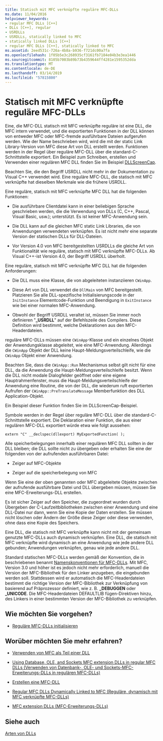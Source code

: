 ```yaml
---
title: Statisch mit MFC verknüpfte reguläre MFC-DLLs
ms.date: 11/04/2016
helpviewer_keywords:
- regular MFC DLLs [C++]
- DLLs [C++], regular
- USRDLLs
- USRDLLs, statically linked to MFC
- statically linked DLLs [C++]
- regular MFC DLLs [C++], statically linked to MFC
ms.assetid: 2eed531c-726a-4b8a-b936-f721dc00a7fa
ms.openlocfilehash: 1f05b5e3c268935cf3161fb7184e04b3e3ea1446
ms.sourcegitcommit: 8105b7003b89b73b4359644ff4281e1595352dda
ms.translationtype: MT
ms.contentlocale: de-DE
ms.lasthandoff: 03/14/2019
ms.locfileid: "57815800"
---
```

# <a name="regular-mfc-dlls-statically-linked-to-mfc"></a>Statisch mit MFC verknüpfte reguläre MFC-DLLs

Eine, die MFC-DLL statisch mit MFC verknüpfte reguläre ist eine DLL, die MFC intern verwendet, und die exportierten Funktionen in der DLL können von entweder MFC oder MFC-fremde ausführbare Dateien aufgerufen werden. Wie der Name beschrieben wird, wird die mit der static Link Library-Version von MFC diese Art von DLL erstellt werden. Funktionen werden in der Regel über reguläre MFC-DLL über die standard-C-Schnittstelle exportiert. Ein Beispiel zum Schreiben, erstellen und Verwenden einer regulären MFC DLL finden Sie im Beispiel [DLLScreenCap](https://github.com/Microsoft/VCSamples/tree/master/VC2010Samples/MFC/advanced/DllScreenCap).

Beachten Sie, die den Begriff USRDLL nicht mehr in der Dokumentation zu Visual C++ verwendet wird. Eine reguläre MFC-DLL, die statisch mit MFC verknüpfte hat dieselben Merkmale wie die frühere USRDLL.

Eine reguläre, statisch mit MFC verknüpfte MFC DLL hat die folgenden Funktionen:

- Die ausführbare Clientdatei kann in einer beliebigen Sprache geschrieben werden, die die Verwendung von DLLs (C, C++, Pascal, Visual Basic, usw.); unterstützt. Es ist keiner MFC-Anwendung sein.

- Die DLL kann auf die gleichen MFC static Link Libraries, die von Anwendungen verwendeten verknüpfen. Es ist nicht mehr eine separate Version der statischen DLLs für DLL-Dateien.

- Vor Version 4.0 von MFC bereitgestellten USRDLLs die gleiche Art von Funktionalität wie reguläre, statisch mit MFC verknüpfte MFC-DLLs. Ab Visual C++-ist Version 4.0, der Begriff USRDLL überholt.

Eine reguläre, statisch mit MFC verknüpfte MFC DLL hat die folgenden Anforderungen:

- Die DLL muss eine Klasse, die von abgeleiteten instanziieren `CWinApp`.

- Diese Art von DLL verwendet die `DllMain` von MFC bereitgestellt. Platzieren Sie alle DLL-spezifische Initialisierungscode in der `InitInstance` Elementcode-Funktion und Beendigung in `ExitInstance` wie bei einer normalen MFC-Anwendung.

- Obwohl der Begriff USRDLL veraltet ist, müssen Sie immer noch definieren "**_USRDLL**" auf der Befehlszeile des Compilers. Diese Definition wird bestimmt, welche Deklarationen aus den MFC-Headerdateien.

reguläre MFC-DLLs müssen eine `CWinApp`-Klasse und ein einzelnes Objekt der Anwendungsklasse abgeleitet, wie eine MFC-Anwendung. Allerdings die `CWinApp` Objekt der DLL keine Haupt-Meldungsverteilschleife, wie die `CWinApp` Objekt einer Anwendung.

Beachten Sie, dass die `CWinApp::Run` Mechanismus selbst gilt nicht für eine DLL, da die Anwendung die Haupt-Meldungsverteilschleife besitzt. Wenn die DLL nicht modale Dialogfelder geöffnet oder eine eigene Hauptrahmenfenster, muss die Haupt-Meldungsverteilschleife der Anwendung eine Routine, die von der DLL, die wiederum ruft exportierten Aufrufen der `CWinApp::PreTranslateMessage` Memberfunktion des DLL Application-Objekt.

Ein Beispiel dieser Funktion finden Sie im DLLScreenCap-Beispiel.

Symbole werden in der Regel über reguläre MFC-DLL über die standard-C-Schnittstelle exportiert. Die Deklaration einer Funktion, die aus einer regulären MFC-DLL exportiert würde etwa wie folgt aussehen:

```
extern "C" __declspec(dllexport) MyExportedFunction( );
```

Alle speicherbelegungen innerhalb einer regulären MFC DLL sollten in der DLL bleiben; die DLL sollte nicht zu übergeben oder erhalten Sie eine der folgenden von der aufrufenden ausführbaren Datei:

- Zeiger auf MFC-Objekte

- Zeiger auf die speicherbelegung von MFC

Wenn Sie eine der oben genannten oder MFC abgeleitete Objekte zwischen der aufrufende ausführbare Datei und DLL übergeben müssen, müssen Sie eine MFC-Erweiterungs-DLL erstellen.

Es ist sicher Zeiger auf den Speicher, die zugeordnet wurden durch Übergeben der C-Laufzeitbibliotheken zwischen einer Anwendung und eine DLL-Datei nur dann, wenn Sie eine Kopie der Daten erstellen. Sie müssen nicht löschen oder Ändern der Größe diese Zeiger oder diese verwenden, ohne dass eine Kopie des Speichers.

Eine DLL, die statisch mit MFC verknüpfte kann nicht mit der gemeinsam genutzte MFC-DLLs auch dynamisch verknüpfen. Eine DLL, die statisch mit MFC verknüpfte wird dynamisch an eine Anwendung wie jede andere DLL gebunden; Anwendungen verknüpfen, genau wie jede andere DLL.

Standard statischen MFC-DLLs werden gemäß der Konvention, die in beschriebenen benannt [Namenskonventionen für MFC-DLLs](../mfc/mfc-library-versions.md#mfc-static-library-naming-conventions). Mit MFC, Version 3.0 und höher ist es jedoch nicht mehr erforderlich, manuell die Version der MFC-Bibliothek für den Linker anzugeben, die eingebunden werden soll. Stattdessen wird er automatisch die MFC-Headerdateien bestimmt die richtige Version der MFC-Bibliothek zur Verknüpfung von basierend auf Präprozessor definiert, wie z. B.  **\_DEBUGGEN** oder **_UNICODE**. Die MFC-Headerdateien DEFAULTLIB fügen-Direktiven hinzu, des Linkers in einer bestimmten Version der MFC-Bibliothek zu verknüpfen.

## <a name="what-do-you-want-to-do"></a>Wie möchten Sie vorgehen?

- [Reguläre MFC-DLLs initialisieren](run-time-library-behavior.md#initializing-regular-dlls)

## <a name="what-do-you-want-to-know-more-about"></a>Worüber möchten Sie mehr erfahren?

- [Verwenden von MFC als Teil einer DLL](../mfc/tn011-using-mfc-as-part-of-a-dll.md)

- [Using Database, OLE, and Sockets MFC extension DLLs in regular MFC DLLs (Verwenden von Datenbank-, OLE- und Sockets-MFC-Erweiterungs-DLLs in regulären MFC-DLLs)](using-database-ole-and-sockets-extension-dlls-in-regular-dlls.md)

- [Erstellen eine MFC-DLL](../mfc/reference/mfc-dll-wizard.md)

- [Regular MFC DLLs Dynamically Linked to MFC (Reguläre, dynamisch mit MFC verknüpfte MFC-DLLs)](regular-dlls-dynamically-linked-to-mfc.md)

- [MFC extension DLLs (MFC-Erweiterungs-DLLs)](extension-dlls-overview.md)

## <a name="see-also"></a>Siehe auch

[Arten von DLLs](kinds-of-dlls.md)
